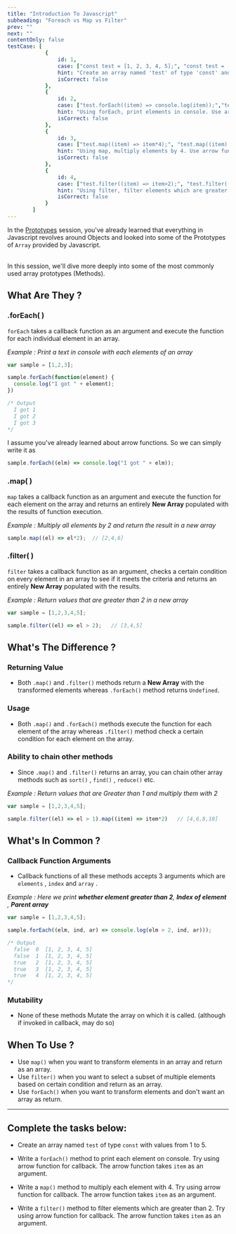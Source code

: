 ```yaml
---
title: "Introduction To Javascript"
subheading: "Foreach vs Map vs Filter"
prev: ""
next: ""
contentOnly: false
testCase: [
			{
				id: 1,
				case: ["const test = [1, 2, 3, 4, 5];", "const test = [1, 2, 3, 4, 5]","const test = [1,2,3,4,5];", "const test = [1,2,3,4,5]"],
				hint: "Create an array named 'test' of type 'const' and include values from 1 to 5",
				isCorrect: false
			},
			{
				id: 2,
				case: ["test.forEach((item) => console.log(item));","test.forEach((item) => console.log(item))","test.forEach(item => console.log(item));","test.forEach(item => console.log(item))"],
				hint: "Using forEach, print elements in console. Use arrow function for callback with 'item' as an argument.",
				isCorrect: false
			},
			{
				id: 3,
				case: ["test.map((item) => item*4);", "test.map((item) => item*4)", "test.map((item) => item * 4);", "test.map((item) => item * 4)","test.map(item => item*4);", "test.map(item => item*4)", "test.map(item => item * 4);", "test.map(item => item * 4)"],
				hint: "Using map, multiply elements by 4. Use arrow function for callback with 'item' as an argument.",
				isCorrect: false
			},
			{
				id: 4,
				case: ["test.filter((item) => item>2);", "test.filter((item) => item>2)", "test.filter((item) => item > 2);", "test.filter((item) => item > 2)","test.filter(item => item>2);", "test.filter(item => item>2)", "test.filter(item => item > 2);", "test.filter(item => item > 2)"],
				hint: "Using filter, filter elements which are greater than 2. Use arrow function for callback with 'item' as an argument.",
				isCorrect: false
			}
		]
---
```


In the [Prototypes](/curriculum/javascript/prototypes) session, you've already learned that everything in Javascript revolves around Objects and looked into some of the Prototypes of `Array` provided by Javascript.

<br>In this session, we'll dive more deeply into some of the most commonly used array prototypes (Methods).

## What Are They ?

### .forEach( )

`forEach` takes a callback function as an argument and execute the function for each individual element in an array.

*Example : Print a text in console with each elements of an array*

```javascript
var sample = [1,2,3];

sample.forEach(function(element) {
  console.log("I got " + element);
})

/* Output
  I got 1
  I got 2
  I got 3
*/
```
I assume you've already learned about arrow functions. So we can simply write it as

```javascript
sample.forEach((elm) => console.log("I got " + elm));
```

### .map( )

`map` takes a callback function as an argument and execute the function for each element on the array and returns an entirely **New Array** populated with the results of function execution.

*Example : Multiply all elements by 2 and return the result in a new array*

```javascript
sample.map((el) => el*2);  // [2,4,6]
```

### .filter( )

`filter` takes a callback function as an argument, checks a certain condition on every element in an array to see if it meets the criteria and returns an entirely **New Array** populated with the results.

*Example : Return values that are greater than 2 in a new array*

```javascript
var sample = [1,2,3,4,5];

sample.filter((el) => el > 2);   // [3,4,5]
```

## What's The Difference ?

### Returning Value 

- Both `.map()` and `.filter()` methods return a **New Array** with the transformed elements whereas `.forEach()` method returns `Undefined`.

### Usage

- Both `.map()` and `.forEach()` methods execute the function for each element of the array whereas `.filter()` method check a certain condition for each element on the array.

### Ability to chain other methods

- Since `.map()` and `.filter()` returns an array, you can chain other array methods such as `sort()` , `find()` , `reduce()` etc.

*Example : Return values that are Greater than 1 and multiply them with 2*

```javascript
var sample = [1,2,3,4,5];

sample.filter((el) => el > 1).map((item) => item*2)   // [4,6,8,10]
```

## What's In Common ?

### Callback Function Arguments

- Callback functions of all these methods accepts 3 arguments which are `elements` , `index` and `array` .

*Example : Here we print **whether element greater than 2**, **Index of element** , **Parent array***

```javascript
var sample = [1,2,3,4,5];

sample.forEach((elm, ind, ar) => console.log(elm > 2, ind, ar)));

/* Output
  false  0  [1, 2, 3, 4, 5]
  false  1  [1, 2, 3, 4, 5]
  true   2  [1, 2, 3, 4, 5]
  true   3  [1, 2, 3, 4, 5]
  true   4  [1, 2, 3, 4, 5]
*/
```

### Mutability

- None of these methods Mutate the array on which it is called. (although if invoked in callback, may do so)

## When To Use ?

- Use `map()` when you want to transform elements in an array and return as an array.
- Use `filter()` when you want to select a subset of multiple elements based on certain condition and return as an array.
- Use `forEach()` when you want to transform elements and don't want an array as return.

---

## Complete the tasks below:

- Create an array named `test` of type `const` with values from 1 to 5.

- Write a `forEach()` method to print each element on console. Try using arrow function for callback. The arrow function takes `item` as an argument.

- Write a `map()` method to multiply each element with 4. Try using arrow function for callback. The arrow function takes `item` as an argument.

- Write a `filter()` method to filter elements which are greater than 2. Try using arrow function for callback. The arrow function takes `item` as an argument.
